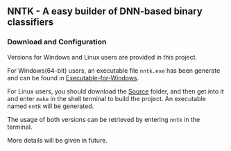 NNTK - A easy builder of DNN-based binary classifiers
---

### Download and Configuration
Versions for Windows and Linux users are provided in this project.

For Windows(64-bit) users, an executable file `nntk.exe` has been generate and can be found in [Executable-for-Windows](https://github.com/JupiterEthan/NNTK/tree/master/Executable-for-Windows).

For Linux users, you should download the [Source](https://github.com/JupiterEthan/NNTK/tree/master/Source) folder, and then get into it and enter `make` in the shell terminal to build the project. An executable named `nntk` will be generated.

The usage of both versions can be retrieved by entering `nntk` in the terminal.

More details will be given in future.
